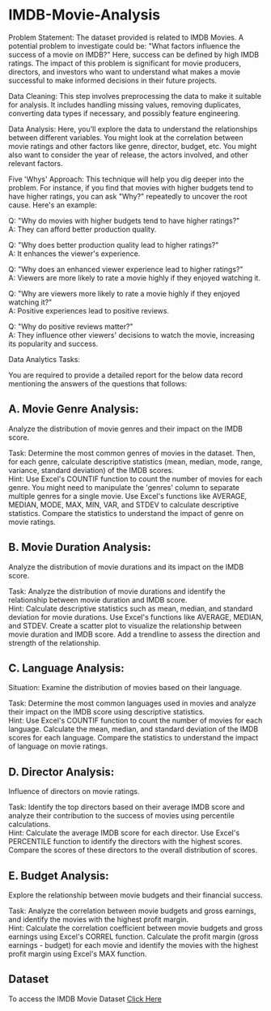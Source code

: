 # IMDB-Movie-Analysis

Problem Statement: The dataset provided is related to IMDB Movies. A potential problem to investigate could be: "What factors influence the success of a movie on IMDB?" Here, success can be defined by high IMDB ratings. The impact of this problem is significant for movie producers, directors, and investors who want to understand what makes a movie successful to make informed decisions in their future projects.

Data Cleaning: This step involves preprocessing the data to make it suitable for analysis. It includes handling missing values, removing duplicates, converting data types if necessary, and possibly feature engineering.

Data Analysis: Here, you'll explore the data to understand the relationships between different variables. You might look at the correlation between movie ratings and other factors like genre, director, budget, etc. You might also want to consider the year of release, the actors involved, and other relevant factors.

Five 'Whys' Approach: This technique will help you dig deeper into the problem. For instance, if you find that movies with higher budgets tend to have higher ratings, you can ask "Why?" repeatedly to uncover the root cause. Here's an example:

Q: "Why do movies with higher budgets tend to have higher ratings?"  
A: They can afford better production quality.

Q: "Why does better production quality lead to higher ratings?"  
A: It enhances the viewer's experience.

Q: "Why does an enhanced viewer experience lead to higher ratings?"  
A: Viewers are more likely to rate a movie highly if they enjoyed watching it.

Q: "Why are viewers more likely to rate a movie highly if they enjoyed watching it?"  
A: Positive experiences lead to positive reviews.

Q: "Why do positive reviews matter?"  
A: They influence other viewers' decisions to watch the movie, increasing its popularity and success.


Data Analytics Tasks:

You are required to provide a detailed report for the below data record mentioning the answers of the questions that follows:


## A. Movie Genre Analysis:   
Analyze the distribution of movie genres and their impact on the IMDB score.

Task: Determine the most common genres of movies in the dataset. Then, for each genre, calculate descriptive statistics (mean, median, mode, range, variance, standard deviation) of the IMDB scores.  
Hint: Use Excel's COUNTIF function to count the number of movies for each genre. You might need to manipulate the 'genres' column to separate multiple genres for a single movie. Use Excel's functions like AVERAGE, MEDIAN, MODE, MAX, MIN, VAR, and STDEV to calculate descriptive statistics. Compare the statistics to understand the impact of genre on movie ratings.

## B. Movie Duration Analysis:   
Analyze the distribution of movie durations and its impact on the IMDB score.

Task: Analyze the distribution of movie durations and identify the relationship between movie duration and IMDB score.  
Hint: Calculate descriptive statistics such as mean, median, and standard deviation for movie durations. Use Excel's functions like AVERAGE, MEDIAN, and STDEV. Create a scatter plot to visualize the relationship between movie duration and IMDB score. Add a trendline to assess the direction and strength of the relationship.

## C. Language Analysis:  
Situation: Examine the distribution of movies based on their language.

Task: Determine the most common languages used in movies and analyze their impact on the IMDB score using descriptive statistics.  
Hint: Use Excel's COUNTIF function to count the number of movies for each language. Calculate the mean, median, and standard deviation of the IMDB scores for each language. Compare the statistics to understand the impact of language on movie ratings.

## D. Director Analysis:   
Influence of directors on movie ratings.

Task: Identify the top directors based on their average IMDB score and analyze their contribution to the success of movies using percentile calculations.  
Hint: Calculate the average IMDB score for each director. Use Excel's PERCENTILE function to identify the directors with the highest scores. Compare the scores of these directors to the overall distribution of scores.

## E. Budget Analysis:   
Explore the relationship between movie budgets and their financial success.

Task: Analyze the correlation between movie budgets and gross earnings, and identify the movies with the highest profit margin.  
Hint: Calculate the correlation coefficient between movie budgets and gross earnings using Excel's CORREL function. Calculate the profit margin (gross earnings - budget) for each movie and identify the movies with the highest profit margin using Excel's MAX function.


## Dataset
To access the IMDB Movie Dataset [Click Here](https://drive.google.com/file/d/1IqK-PGqtuc86U5owHxVXYBzhWuatbKos/view?usp=sharing)
